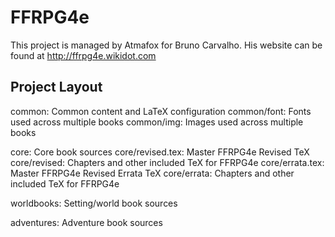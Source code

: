 # FFRPG4e
This project is managed by Atmafox for Bruno Carvalho.  His website can be found at http://ffrpg4e.wikidot.com

## Project Layout
common: Common content and LaTeX configuration
common/font: Fonts used across multiple books
common/img: Images used across multiple books

core: Core book sources
core/revised.tex: Master FFRPG4e Revised TeX
core/revised: Chapters and other included TeX for FFRPG4e
core/errata.tex: Master FFRPG4e Revised Errata TeX
core/errata: Chapters and other included TeX for FFRPG4e

worldbooks: Setting/world book sources

adventures: Adventure book sources
